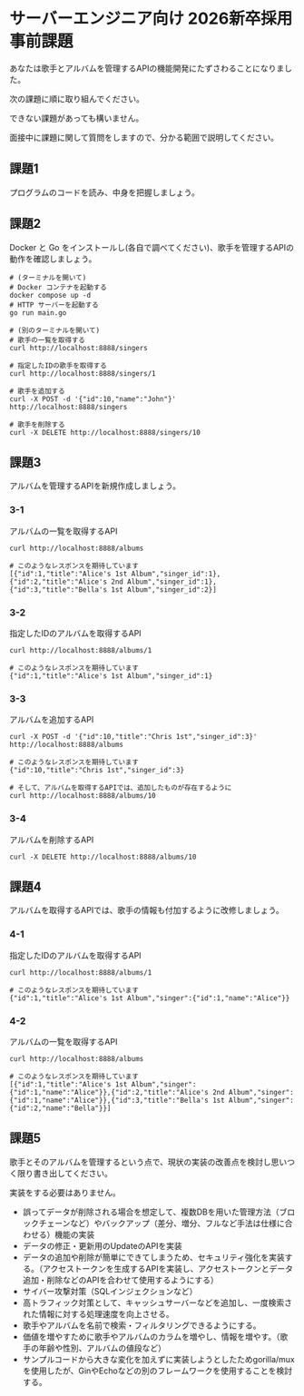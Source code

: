 # サーバーエンジニア向け 2026新卒採用事前課題

あなたは歌手とアルバムを管理するAPIの機能開発にたずさわることになりました。

次の課題に順に取り組んでください。

できない課題があっても構いません。

面接中に課題に関して質問をしますので、分かる範囲で説明してください。

## 課題1
プログラムのコードを読み、中身を把握しましょう。

## 課題2
Docker と Go をインストールし(各自で調べてください)、歌手を管理するAPIの動作を確認しましょう。

```
# (ターミナルを開いて)
# Docker コンテナを起動する
docker compose up -d
# HTTP サーバーを起動する
go run main.go
```

```
# (別のターミナルを開いて)
# 歌手の一覧を取得する
curl http://localhost:8888/singers

# 指定したIDの歌手を取得する
curl http://localhost:8888/singers/1

# 歌手を追加する
curl -X POST -d '{"id":10,"name":"John"}' http://localhost:8888/singers

# 歌手を削除する
curl -X DELETE http://localhost:8888/singers/10
```

## 課題3
アルバムを管理するAPIを新規作成しましょう。

### 3-1
アルバムの一覧を取得するAPI
```
curl http://localhost:8888/albums

# このようなレスポンスを期待しています
[{"id":1,"title":"Alice's 1st Album","singer_id":1},{"id":2,"title":"Alice's 2nd Album","singer_id":1},{"id":3,"title":"Bella's 1st Album","singer_id":2}]
```

### 3-2
指定したIDのアルバムを取得するAPI
```
curl http://localhost:8888/albums/1

# このようなレスポンスを期待しています
{"id":1,"title":"Alice's 1st Album","singer_id":1}
```

### 3-3
アルバムを追加するAPI
```
curl -X POST -d '{"id":10,"title":"Chris 1st","singer_id":3}' http://localhost:8888/albums

# このようなレスポンスを期待しています
{"id":10,"title":"Chris 1st","singer_id":3}

# そして、アルバムを取得するAPIでは、追加したものが存在するように
curl http://localhost:8888/albums/10
```

### 3-4
アルバムを削除するAPI
```
curl -X DELETE http://localhost:8888/albums/10
```

## 課題4
アルバムを取得するAPIでは、歌手の情報も付加するように改修しましょう。

### 4-1
指定したIDのアルバムを取得するAPI
```
curl http://localhost:8888/albums/1

# このようなレスポンスを期待しています
{"id":1,"title":"Alice's 1st Album","singer":{"id":1,"name":"Alice"}}
```

### 4-2
アルバムの一覧を取得するAPI
```
curl http://localhost:8888/albums

# このようなレスポンスを期待しています
[{"id":1,"title":"Alice's 1st Album","singer":{"id":1,"name":"Alice"}},{"id":2,"title":"Alice's 2nd Album","singer":{"id":1,"name":"Alice"}},{"id":3,"title":"Bella's 1st Album","singer":{"id":2,"name":"Bella"}}]
```

## 課題5
歌手とそのアルバムを管理するという点で、現状の実装の改善点を検討し思いつく限り書き出してください。

実装をする必要はありません。

- 誤ってデータが削除される場合を想定して、複数DBを用いた管理方法（ブロックチェーンなど）やバックアップ（差分、増分、フルなど手法は仕様に合わせる）機能の実装
- データの修正・更新用のUpdateのAPIを実装
- データの追加や削除が簡単にできてしまうため、セキュリティ強化を実装する。（アクセストークンを生成するAPIを実装し、アクセストークンとデータ追加・削除などのAPIを合わせて使用するようにする）
- サイバー攻撃対策（SQLインジェクションなど）
- 高トラフィック対策として、キャッシュサーバーなどを追加し、一度検索された情報に対する処理速度を向上させる。
- 歌手やアルバムを名前で検索・フィルタリングできるようにする。
- 価値を増やすために歌手やアルバムのカラムを増やし、情報を増やす。（歌手の年齢や性別、アルバムの値段など）
- サンプルコードから大きな変化を加えずに実装しようとしたためgorilla/muxを使用したが、GinやEchoなどの別のフレームワークを使用することを検討する。
